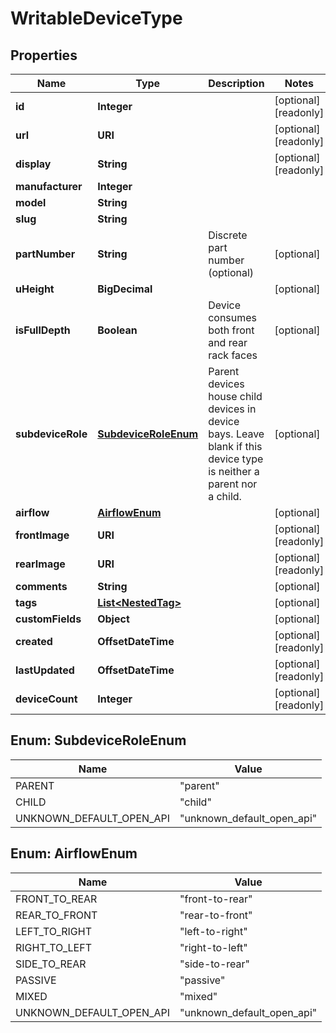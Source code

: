 

# WritableDeviceType


## Properties

| Name | Type | Description | Notes |
|------------ | ------------- | ------------- | -------------|
|**id** | **Integer** |  |  [optional] [readonly] |
|**url** | **URI** |  |  [optional] [readonly] |
|**display** | **String** |  |  [optional] [readonly] |
|**manufacturer** | **Integer** |  |  |
|**model** | **String** |  |  |
|**slug** | **String** |  |  |
|**partNumber** | **String** | Discrete part number (optional) |  [optional] |
|**uHeight** | **BigDecimal** |  |  [optional] |
|**isFullDepth** | **Boolean** | Device consumes both front and rear rack faces |  [optional] |
|**subdeviceRole** | [**SubdeviceRoleEnum**](#SubdeviceRoleEnum) | Parent devices house child devices in device bays. Leave blank if this device type is neither a parent nor a child. |  [optional] |
|**airflow** | [**AirflowEnum**](#AirflowEnum) |  |  [optional] |
|**frontImage** | **URI** |  |  [optional] [readonly] |
|**rearImage** | **URI** |  |  [optional] [readonly] |
|**comments** | **String** |  |  [optional] |
|**tags** | [**List&lt;NestedTag&gt;**](NestedTag.md) |  |  [optional] |
|**customFields** | **Object** |  |  [optional] |
|**created** | **OffsetDateTime** |  |  [optional] [readonly] |
|**lastUpdated** | **OffsetDateTime** |  |  [optional] [readonly] |
|**deviceCount** | **Integer** |  |  [optional] [readonly] |



## Enum: SubdeviceRoleEnum

| Name | Value |
|---- | -----|
| PARENT | &quot;parent&quot; |
| CHILD | &quot;child&quot; |
| UNKNOWN_DEFAULT_OPEN_API | &quot;unknown_default_open_api&quot; |



## Enum: AirflowEnum

| Name | Value |
|---- | -----|
| FRONT_TO_REAR | &quot;front-to-rear&quot; |
| REAR_TO_FRONT | &quot;rear-to-front&quot; |
| LEFT_TO_RIGHT | &quot;left-to-right&quot; |
| RIGHT_TO_LEFT | &quot;right-to-left&quot; |
| SIDE_TO_REAR | &quot;side-to-rear&quot; |
| PASSIVE | &quot;passive&quot; |
| MIXED | &quot;mixed&quot; |
| UNKNOWN_DEFAULT_OPEN_API | &quot;unknown_default_open_api&quot; |



